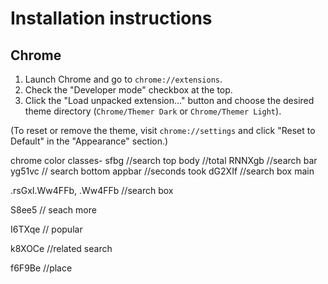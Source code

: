 # Installation instructions

## Chrome

1. Launch Chrome and go to `chrome://extensions`.
2. Check the "Developer mode" checkbox at the top.
3. Click the "Load unpacked extension..." button and choose the desired theme directory (`Chrome/Themer Dark` or `Chrome/Themer Light`).

(To reset or remove the theme, visit `chrome://settings` and click "Reset to Default" in the "Appearance" section.)


chrome color classes-
sfbg //search top 
body //total
RNNXgb //search bar
yg51vc // search bottom
appbar //seconds took
dG2XIf //search box main

.rsGxI.Ww4FFb, .Ww4FFb //search box

S8ee5 // seach more

I6TXqe // popular

k8XOCe //related search

f6F9Be //place